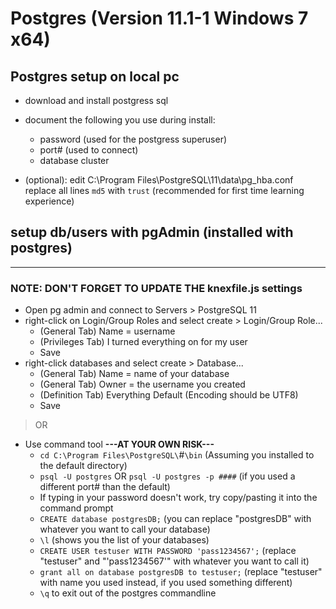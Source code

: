 # Postgres (Version 11.1-1 Windows 7 x64)

## Postgres setup on local pc

- download and install postgress sql
- document the following you use during install:

  - password (used for the postgress superuser)
  - port# (used to connect)
  - database cluster

- (optional): edit C:\Program Files\PostgreSQL\11\data\pg_hba.conf replace all lines `md5` with `trust` (recommended for first time learning experience)

## setup db/users with pgAdmin (installed with postgres)

---

### NOTE: DON'T FORGET TO UPDATE THE knexfile.js settings

- Open pg admin and connect to Servers > PostgreSQL 11
- right-click on Login/Group Roles and select create > Login/Group Role...
  - (General Tab) Name = username
  - (Privileges Tab) I turned everything on for my user
  - Save
- right-click databases and select create > Database...
  - (General Tab) Name = name of your database
  - (General Tab) Owner = the username you created
  - (Definition Tab) Everything Default (Encoding should be UTF8)
  - Save

> OR

- Use command tool **---AT YOUR OWN RISK---**
  - `cd C:\Program Files\PostgreSQL\`#`\bin` (Assuming you installed to the default directory)
  - `psql -U postgres` OR `psql -U postgres -p ####` (if you used a different port# than the default)
  - If typing in your password doesn't work, try copy/pasting it into the command prompt
  - `CREATE database postgresDB;` (you can replace "postgresDB" with whatever you want to call your database)
  - `\l` (shows you the list of your databases)
  - `CREATE USER testuser WITH PASSWORD 'pass1234567';` (replace "testuser" and "'pass1234567'" with whatever you want to call it)
  - `grant all on database postgresDB to testuser;` (replace "testuser" with name you used instead, if you used something different)
  - `\q` to exit out of the postgres commandline
